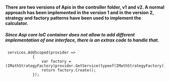 #### There are two versions of Apis in the controller folder, v1 and v2. A normal approach has been implemented in the version 1 and in the version 2, strategy and factory patterns have been used to implement the calculator. 
##### Since Asp core IoC container does not allow to add different implementation of one interface, there is an extrax code to handle that.
```
 services.AddScoped(provider =>
            {
                var factory = (IMathStrategyFactory)provider.GetService(typeof(IMathStrategyFactory));
                return factory.Create();
            });
```
